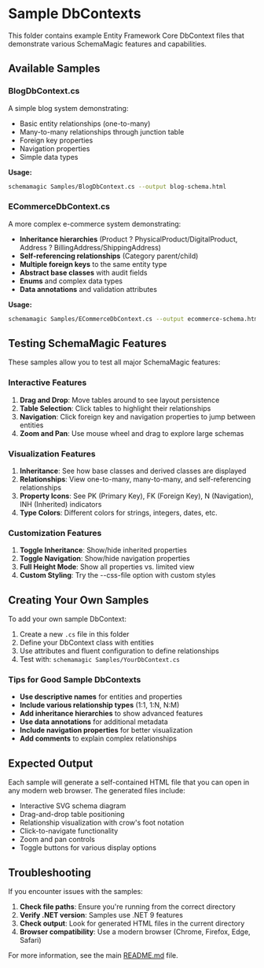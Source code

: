 # Sample DbContexts

This folder contains example Entity Framework Core DbContext files that demonstrate various SchemaMagic features and capabilities.

## Available Samples

### BlogDbContext.cs
A simple blog system demonstrating:
- Basic entity relationships (one-to-many)
- Many-to-many relationships through junction table
- Foreign key properties
- Navigation properties
- Simple data types

**Usage:**
```bash
schemamagic Samples/BlogDbContext.cs --output blog-schema.html
```

### ECommerceDbContext.cs
A more complex e-commerce system demonstrating:
- **Inheritance hierarchies** (Product ? PhysicalProduct/DigitalProduct, Address ? BillingAddress/ShippingAddress)
- **Self-referencing relationships** (Category parent/child)
- **Multiple foreign keys** to the same entity type
- **Abstract base classes** with audit fields
- **Enums** and complex data types
- **Data annotations** and validation attributes

**Usage:**
```bash
schemamagic Samples/ECommerceDbContext.cs --output ecommerce-schema.html
```

## Testing SchemaMagic Features

These samples allow you to test all major SchemaMagic features:

### Interactive Features
1. **Drag and Drop**: Move tables around to see layout persistence
2. **Table Selection**: Click tables to highlight their relationships
3. **Navigation**: Click foreign key and navigation properties to jump between entities
4. **Zoom and Pan**: Use mouse wheel and drag to explore large schemas

### Visualization Features
1. **Inheritance**: See how base classes and derived classes are displayed
2. **Relationships**: View one-to-many, many-to-many, and self-referencing relationships
3. **Property Icons**: See PK (Primary Key), FK (Foreign Key), N (Navigation), INH (Inherited) indicators
4. **Type Colors**: Different colors for strings, integers, dates, etc.

### Customization Features
1. **Toggle Inheritance**: Show/hide inherited properties
2. **Toggle Navigation**: Show/hide navigation properties
3. **Full Height Mode**: Show all properties vs. limited view
4. **Custom Styling**: Try the --css-file option with custom styles

## Creating Your Own Samples

To add your own sample DbContext:

1. Create a new `.cs` file in this folder
2. Define your DbContext class with entities
3. Use attributes and fluent configuration to define relationships
4. Test with: `schemamagic Samples/YourDbContext.cs`

### Tips for Good Sample DbContexts

- **Use descriptive names** for entities and properties
- **Include various relationship types** (1:1, 1:N, N:M)
- **Add inheritance hierarchies** to show advanced features  
- **Use data annotations** for additional metadata
- **Include navigation properties** for better visualization
- **Add comments** to explain complex relationships

## Expected Output

Each sample will generate a self-contained HTML file that you can open in any modern web browser. The generated files include:

- Interactive SVG schema diagram
- Drag-and-drop table positioning
- Relationship visualization with crow's foot notation
- Click-to-navigate functionality
- Zoom and pan controls
- Toggle buttons for various display options

## Troubleshooting

If you encounter issues with the samples:

1. **Check file paths**: Ensure you're running from the correct directory
2. **Verify .NET version**: Samples use .NET 9 features
3. **Check output**: Look for generated HTML files in the current directory
4. **Browser compatibility**: Use a modern browser (Chrome, Firefox, Edge, Safari)

For more information, see the main [README.md](../README.md) file.